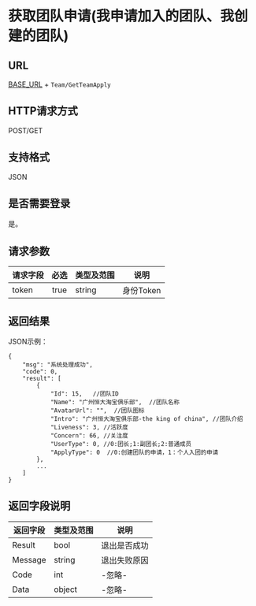 # 获取团队申请(我申请加入的团队、我创建的团队)

## URL
[BASE_URL](..) + `Team/GetTeamApply`

## HTTP请求方式
POST/GET

## 支持格式
JSON

## 是否需要登录
是。

## 请求参数
| 请求字段 | 必选 | 类型及范围 | 说明 |
| -------- | :--: | ---------- | ---- |
| token | true | string | 身份Token |
## 返回结果
JSON示例：
```
{
    "msg": "系统处理成功",
    "code": 0,
    "result": [
        {
            "Id": 15,   //团队ID
            "Name": "广州恒大淘宝俱乐部",  //团队名称
            "AvatarUrl": "",  //团队图标
            "Intro": "广州恒大淘宝俱乐部-the king of china", //团队介绍
            "Liveness": 3, //活跃度
            "Concern": 66, //关注度
            "UserType": 0, //0:团长;1:副团长;2:普通成员
            "ApplyType": 0  //0:创建团队的申请，1：个人入团的申请
        },
        ...
    ]
}
```

## 返回字段说明
| 返回字段 | 类型及范围 | 说明 |
| -------- | ---------- | ---- |
| Result | bool | 退出是否成功 |
| Message | string | 退出失败原因 |
| Code | int | -忽略- |
| Data | object |  -忽略-  |
